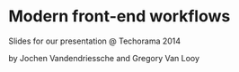 # Modern front-end workflows

Slides for our presentation @ Techorama 2014

by Jochen Vandendriessche and Gregory Van Looy
